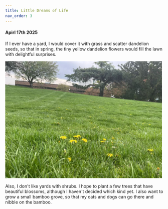 ```yaml
---
title: Little Dreams of Life
nav_order: 3
---
```



#### Apirl 17th 2025

If I ever have a yard, I would cover it with grass and scatter dandelion seeds, so that in spring, the tiny yellow dandelion flowers would fill the lawn with delightful surprises.

<img src="imgs/lawn_dandelion.jpg" width="500">

Also, I don't like yards with shrubs. I hope to plant a few trees that have beautiful blossoms, although I haven't decided which kind yet. I also want to grow a small bamboo grove, so that my cats and dogs can go there and nibble on the bamboo.